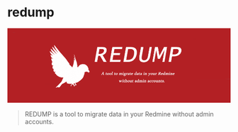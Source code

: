 # redump

![redmup_logo](./docs/images/redump_logo.png)

> REDUMP is a tool to migrate data in your Redmine without admin accounts.

